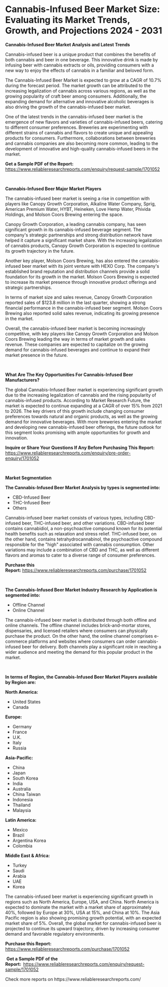 <p><h1>Cannabis-Infused Beer Market Size: Evaluating its Market Trends, Growth, and Projections 2024 - 2031</h1></p><p><strong>Cannabis-Infused Beer Market Analysis and Latest Trends</strong></p>
<p><p>Cannabis-infused beer is a unique product that combines the benefits of both cannabis and beer in one beverage. This innovative drink is made by infusing beer with cannabis extracts or oils, providing consumers with a new way to enjoy the effects of cannabis in a familiar and beloved form.</p><p>The Cannabis-Infused Beer Market is expected to grow at a CAGR of 10.7% during the forecast period. The market growth can be attributed to the increasing legalization of cannabis across various regions, as well as the growing popularity of craft beer among consumers. Additionally, the expanding demand for alternative and innovative alcoholic beverages is also driving the growth of the cannabis-infused beer market.</p><p>One of the latest trends in the cannabis-infused beer market is the emergence of new flavors and varieties of cannabis-infused beers, catering to different consumer preferences. Breweries are experimenting with different strains of cannabis and flavors to create unique and appealing products for consumers. Furthermore, collaborations between breweries and cannabis companies are also becoming more common, leading to the development of innovative and high-quality cannabis-infused beers in the market.</p></p>
<p><strong>Get a Sample PDF of the Report:&nbsp;</strong> <a href="https://www.reliableresearchreports.com/enquiry/request-sample/1701052">https://www.reliableresearchreports.com/enquiry/request-sample/1701052</a></p>
<p>&nbsp;</p>
<p><strong>Cannabis-Infused Beer Major Market Players</strong></p>
<p><p>The cannabis-infused beer market is seeing a rise in competition with players like Canopy Growth Corporation, Alkaline Water Company, Sprig, American Premium Water, HYBT, Heineken, Love Hemp Water, Phivida Holdings, and Molson Coors Brewing entering the space. </p><p>Canopy Growth Corporation, a leading cannabis company, has seen significant growth in its cannabis-infused beverage segment. The company's strategic partnerships and strong distribution network have helped it capture a significant market share. With the increasing legalization of cannabis products, Canopy Growth Corporation is expected to continue its growth trajectory in the future.</p><p>Another key player, Molson Coors Brewing, has also entered the cannabis-infused beer market with its joint venture with HEXO Corp. The company's established brand reputation and distribution channels provide a solid foundation for its growth in the market. Molson Coors Brewing is expected to increase its market presence through innovative product offerings and strategic partnerships.</p><p>In terms of market size and sales revenue, Canopy Growth Corporation reported sales of $123.8 million in the last quarter, showing a strong financial performance in the cannabis-infused beer segment. Molson Coors Brewing also reported solid sales revenue, indicating its growing presence in the market.</p><p>Overall, the cannabis-infused beer market is becoming increasingly competitive, with key players like Canopy Growth Corporation and Molson Coors Brewing leading the way in terms of market growth and sales revenue. These companies are expected to capitalize on the growing demand for cannabis-infused beverages and continue to expand their market presence in the future.</p></p>
<p>&nbsp;</p>
<p><strong>What Are The Key Opportunities For Cannabis-Infused Beer Manufacturers?</strong></p>
<p><p>The global Cannabis-Infused Beer market is experiencing significant growth due to the increasing legalization of cannabis and the rising popularity of cannabis-infused products. According to Market Research Future, the market is expected to continue expanding at a CAGR of over 15% from 2021 to 2026. The key drivers of this growth include changing consumer preferences towards natural and organic products, as well as the growing demand for innovative beverages. With more breweries entering the market and developing new cannabis-infused beer offerings, the future outlook for this segment looks promising with ample opportunities for growth and innovation.</p></p>
<p><strong>Inquire or Share Your Questions If Any Before Purchasing This Report:</strong> <a href="https://www.reliableresearchreports.com/enquiry/pre-order-enquiry/1701052">https://www.reliableresearchreports.com/enquiry/pre-order-enquiry/1701052</a></p>
<p>&nbsp;</p>
<p><strong>Market Segmentation</strong></p>
<p><strong>The Cannabis-Infused Beer Market Analysis by types is segmented into:</strong></p>
<p><ul><li>CBD-Infused Beer</li><li>THC-Infused Beer</li><li>Others</li></ul></p>
<p><p>Cannabis-infused beer market consists of various types, including CBD-infused beer, THC-infused beer, and other variations. CBD-infused beer contains cannabidiol, a non-psychoactive compound known for its potential health benefits such as relaxation and stress relief. THC-infused beer, on the other hand, contains tetrahydrocannabinol, the psychoactive compound responsible for the "high" associated with cannabis consumption. Other variations may include a combination of CBD and THC, as well as different flavors and aromas to cater to a diverse range of consumer preferences.</p></p>
<p><strong>Purchase this Report:&nbsp;</strong><a href="https://www.reliableresearchreports.com/purchase/1701052">https://www.reliableresearchreports.com/purchase/1701052</a></p>
<p>&nbsp;</p>
<p><strong>The Cannabis-Infused Beer Market Industry Research by Application is segmented into:</strong></p>
<p><ul><li>Offline Channel</li><li>Online Channel</li></ul></p>
<p><p>The cannabis-infused beer market is distributed through both offline and online channels. The offline channel includes brick-and-mortar stores, dispensaries, and licensed retailers where consumers can physically purchase the product. On the other hand, the online channel comprises e-commerce platforms and websites where consumers can order cannabis-infused beer for delivery. Both channels play a significant role in reaching a wider audience and meeting the demand for this popular product in the market.</p></p>
<p>&nbsp;</p>
<p><strong>In terms of Region, the Cannabis-Infused Beer Market Players available by Region are:</strong></p>
<p>
    <p> <strong> North America: </strong>
        <ul>
            <li>United States</li>
            <li>Canada</li>
        </ul>
        </p> 
    <p> <strong> Europe: </strong>
        <ul>
            <li>Germany</li>
            <li>France</li>
            <li>U.K.</li>
            <li>Italy</li>
            <li>Russia</li>
        </ul>
        </p> 
    <p> <strong> Asia-Pacific: </strong>
        <ul>
            <li>China</li>
            <li>Japan</li>
            <li>South Korea</li>
            <li>India</li>
            <li>Australia</li>
            <li>China Taiwan</li>
            <li>Indonesia</li>
            <li>Thailand</li>
            <li>Malaysia</li>
        </ul>
        </p> 
    <p> <strong> Latin America: </strong>
        <ul>
            <li>Mexico</li>
            <li>Brazil</li>
            <li>Argentina Korea</li>
            <li>Colombia</li>
        </ul>
        </p> 
    <p> <strong> Middle East & Africa: </strong>
        <ul>
            <li>Turkey</li>
            <li>Saudi</li>
            <li>Arabia</li>
            <li>UAE</li>
            <li>Korea</li>
        </ul>
    </p>
    </p>
<p><p>The cannabis-infused beer market is experiencing significant growth in regions such as North America, Europe, USA, and China. North America is expected to dominate the market with a market share of approximately 40%, followed by Europe at 30%, USA at 15%, and China at 10%. The Asia Pacific region is also showing promising growth potential, with an expected market share of 5%. Overall, the global market for cannabis-infused beer is projected to continue its upward trajectory, driven by increasing consumer demand and favorable regulatory environments.</p></p>
<p><strong>Purchase this Report: </strong><a href="https://www.reliableresearchreports.com/purchase/1701052">https://www.reliableresearchreports.com/purchase/1701052</a></p>
<p>&nbsp;<strong>Get a Sample PDF of the Report:&nbsp;&nbsp;</strong><a href="https://www.reliableresearchreports.com/enquiry/request-sample/1701052">https://www.reliableresearchreports.com/enquiry/request-sample/1701052</a></p>
<p><strong></strong></p>
<p>Check more reports on https://www.reliableresearchreports.com/</p>